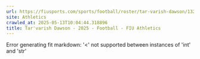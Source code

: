 ```yaml
---
url: https://fiusports.com/sports/football/roster/tar-varish-dawson/13256
site: Athletics
crawled_at: 2025-05-13T10:04:44.318896
title: Tar'varish Dawson - 2025 - Football - FIU Athletics
---
```


Error generating fit markdown: '<' not supported between instances of 'int' and 'str'